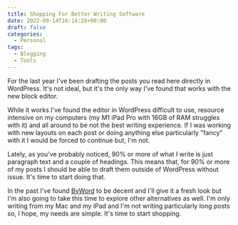 ```yaml
---
title: Shopping For Better Writing Software
date: 2022-09-14T16:14:28+00:00
draft: false
categories:
  - Personal
tags:
  - Blogging
  - Tools
---
```


For the last year I've been drafting the posts you read here directly in WordPress. It's not ideal, but it's the only way I've found that works with the new block editor.

While it works I've found the editor in WordPress difficult to use, resource intensive on my computers (my M1 iPad Pro with 16GB of RAM struggles with it) and all around to be not the best writing experience. If I was working with new layouts on each post or doing anything else particularly "fancy" with it I would be forced to continue but, I'm not.

Lately, as you've probably noticed, 90% or more of what I write is just paragraph text and a couple of headings. This means that, for 90% or more of my posts I should be able to draft them outside of WordPress without issue. It's time to start doing that.

In the past I've found [ByWord][1] to be decent and I'll give it a fresh look but I'm also going to take this time to explore other alternatives as well. I'm only writing from my Mac and my iPad and I'm not writing particularly long posts so, I hope, my needs are simple. It's time to start shopping.

 [1]: https://bywordapp.com